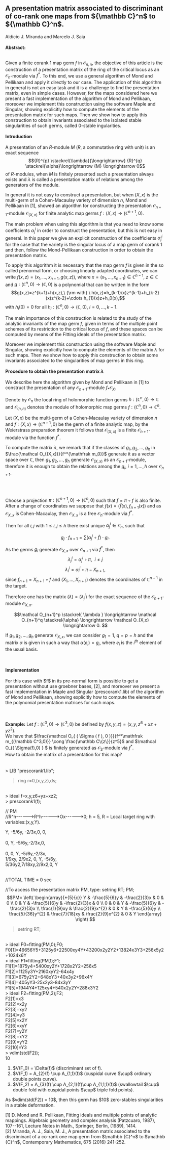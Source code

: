 <!DOCTYPE html>
<html>
<head>
</head>
<body>
<h2>A presentation matrix associated to discriminant of co-rank one maps from ${\mathbb C}^n$ to ${\mathbb C}^n$.</h2>
<p>	
Aldicio J. Miranda and Marcelo J. Saia	
<br/>
<br/>
<strong>Abstract:</strong>
<br/>
<br/>
	
Given a finite corank 1 map germ $f$ in ${\mathcal O}_{n,n}$, the objective of this article is the construction of a presentation matrix of
the ring of the critical locus as an ${\mathcal O}_n$-module via $f^*$. To this end, we use a general algorithm of Mond and Pellikaan and apply it directly to our case. The application of this algorithm in general is not an easy task and it is a challenge to find the presentation matrix, even in simple cases. However, for the maps considered here we  present a fast implementation of the algorithm of Mond and Pellikaan,  moreover we implement this construction using the
software  Maple and Singular, showing explicitly how to compute the elements of the presentation matrix for such maps.
Then we show how to apply this construction to obtain invariants associated to the isolated stable singularities of such germs, called  $0$-stable ingularities.
<br/>
<br/>
<strong>Introduction</strong>
<br/>
<br/>
A presentation of  an $R$-module $M$ ($R$, a commutative ring with unit)  is
an exact sequence
$${R}^{p} \stackrel{\lambda}{\longrightarrow} {R}^{q} \stackrel{\alpha}\longrightarrow {M}
\longrightarrow 0$$
of $R$-modules, when $M$ is finitely presented such a presentation always exists and $\lambda$ is called a presentation matrix of relations among the generators of the module.


In general it is not easy to construct  a presentation, but when $(X,x)$ is the multi-germ of a Cohen-Macaulay variety of dimension $n$, Mond and Pellikaan in [1], showed an algorithm for constructing  the presentation $\mathcal O_{n+1}$-module ${\mathcal O}_{(X,x)}$ for finite analytic map germs $f:(X,x) \to ({\mathbb C}^{n+1},0)$.

The main problem when using this algorithm is that you need to know some coefficients $\alpha_{j}^{i}$
in order to construct the presentation, but this is not easy in general. In this paper we give an explicit construction of the coefficients
$\alpha_{j}^{i}$ for the case that the variety is the singular locus of a map germ of corank 1 and then, follow the
Mond-Pellikaan construction in order to obtain the  presentation matrix.

To apply this algorithm it is necessary that the map germ $f$ is given in the so called prenormal form, or choosing linearly adapted coordinates, we can write
$f(x, z) = (x_1, \ldots , x_{n-1}, g(x, z))$, where $x = (x_1, \ldots , x_{n-1}) \in {\mathbb C}^{n-1}$, $z \in {\mathbb C}$ and $g : ({\mathbb C}^n, 0) \to
({\mathbb C},0)$ is a polynomial that can be written in the form $$g(x,z)=z^{k+1}+h(x,z),\ {\rm with} \ h(x,z)=h_{k-1}(x)z^{k-1}+h_{k-2}(x)z^{k-2}+\cdots h_{1}(x)z+h_0(x),$$ with
$h_i(0)=0$ for all $h_i : ({\mathbb C}^{n}, 0) \to ({\mathbb C},0)$, $i=0,\ldots ,k-1$.

The main importance of this construction is related to the study of the analytic invariants of the map germ $f$, given in terms of the multiple point schemes of its
restriction to the critical locus of $f$, and these spaces can be computed by means of the Fitting ideals of the  presentation matrix.

Moreover  we implement this construction using the  software Maple and Singular, showing explicitly how to compute the elements of the matrix $\lambda$  for such maps. Then we show how to apply this construction to obtain some invariants associated to the singularities of map germs in this ring. <br/>
<br/>
<strong>Procedure to obtain the presentation matrix $\lambda$</strong>
<br/>
<br/>
We describe here the algorithm  given by Mond and Pellikaan in [1] to construct the presentation of any $\mathcal O_{n+1}$-module $f_{*}{\mathcal O}_{X}$.

Denote by $\mathcal O_n$ the local ring of holomorphic function germs $h : ({\mathbb C}^n, 0) \to {\mathbb C}$  and $\mathcal O_{(n,n)}$ denotes the module of holomorphic map germs $f:({\mathbb C}^n, 0) \to {\mathbb C}^n$.

Let $(X,x)$ be  the multi-germ of a Cohen-Macaulay variety of dimension $n$ and $f:(X,x) \to ({\mathbb C}^{n+1},0)$ be the germ of a finite analytic map,
by the Weierstrass preparation theorem it follows that $\mathcal O_{(X,x)}$ is a finite ${\mathcal O}_{n+1}$-module via the function $f^*$.

To compute the matrix $\lambda$,  we remark that if the classes of $g_1, g_2,\ldots, g_h$ in $\frac{\mathcal O_{(X,x)}}{f^*{\mathfrak m_0}}$ generate it as a
vector space over ${\mathbb C}$, then $g_1, g_2, \ldots, g_h$ generate $\mathcal O_{(X,x)}$ as an $\mathcal O_{n+1}$-module,
therefore it is enough to obtain the relations among the $g_i$, $i=1,\ldots, h$ over ${\mathcal O}_{n+1}$.

<br/>
<br/>

Choose a projection  $\pi:({\mathbb C}^{n+1},0) \to ({\mathbb C}^{n},0)$ such that $\widetilde{f}=\pi \circ f$ is also finite.
After a change of coordinates we suppose that $f(x)=(\widetilde{f}(x), f_{n+1}(x))$ and as $\mathcal O_{X,x}$ is Cohen-Macaulay, then
$\mathcal O_{X,x}$ is a free  $\mathcal O_n$-module via $\widetilde{f}^*$.


Then for all $i,j$ with $1\leq i,j \leq h$ there exist unique $\alpha_j^i \in \mathcal O_{n}$,  such that

$$g_j \cdot f_{n+1} = \sum ( { \alpha_j^i \circ \widetilde{f} } ) \cdot g_i.$$

As the germs $g_i$ generate $\mathcal O_{X,x}$ over $\mathcal O_{n+1}$ via $f^*$, then
$$\lambda_j^i=\alpha_j^i \circ \pi, \ \ i\neq j$$
$$\lambda_i^i=\alpha_i^i \circ \pi-X_{n+1},$$
since $f_{n+1}=X_{n+1} \circ f$ and  $(X_1, \ldots, X_{n+1})$ denotes the coordinates of  ${\mathbb C}^{n+1}$ in the target.

Therefore one has the matrix $(\lambda) = \left ( \lambda^i_{j}\right )$ for the exact sequence of the
$\mathcal O_{n+1}$-module $\mathcal O_{X,x}$. 

$$\mathcal O_{n+1}^p \stackrel{ \lambda } \longrightarrow \mathcal O_{n+1}^q
\stackrel{\alpha} \longrightarrow \mathcal O_{X,x} \longrightarrow 0. $$

If  $g_1,g_2,\ldots,g_h$ generate ${\mathcal O}_{X,x}$, we can consider  $g_1=1$, $q=p=h$ and the
matrix $\alpha$ is given in such a way that $\alpha(e_i)=g_i$, where  $e_i$ is the  $i^{th}$ element of the usual basis.

<br/>
<br/>
<strong>Implementation</strong>
<br/>
<br/>
For this case with $f$ in its pre-normal form is possible to get a presentation without use groebner bases, [2], 
and moreover we  present a fast implementation in Maple and Singular (prescorank1.lib) of the algorithm of Mond and Pellikaan, showing explicitly how to compute the elements of the polynomial presentation matrices for such maps.

<br/>
<br/>
<br/>

<strong>Example:</strong> Let $f:(\mathbb C^3,0)\to (\mathbb C^3,0)$ be defined by $f(x,y,z)=(x, y, z^6+xz+yz^2).$ 
<br/>
We have that $\frac{\mathcal O_{ ( \Sigma ( f ), 0 )}}{f^*\mathfrak m_{(\mathbb C^3,0)}} \cong \frac{\mathbb C\{z\}}{z^5}$ and $\mathcal O_{( \Sigma(f),0) } $  is finitely generated as $\mathcal O_3$-module via $f^*$.
<br/>
How to obtain the matrix of a presentation for this map?
<br/>
<br/>	
$>$ LIB "prescorank1.lib";
<br/>
> ring r=0,(x,y,z),ds;
<br/>
> ideal f=x,y,z6+yz+xz2;
<br/>
> prescorank1(f);
<br/>

//     PM
<br/>
//R^h------>R^h------>Ox------>0;  h = 5, R = Local target ring with variables:(x,y,Y).
<br/>

Y,     -5/6y, -2/3x,0,    0,    
<br/>
0,     Y,     -5/6y,-2/3x,0,    
<br/>
0,     0,     Y,    -5/6y,-2/3x,
<br/>
1/9xy, 2/9x2, 0,    Y,    -5/6y,
<br/>
5/36y2,7/18xy,2/9x2,0,    Y     
<br/>

//TOTAL TIME = 0 sec
<br/>

//To access the presentation matrix PM, type:  setring RT; PM; 
<br/>
$$PM=
\left(
\begin{array}{*{5}{c}}
Y & -\frac{5}{6}y & -\frac{2}{3}x & 0 & 0 \\
0 & Y & -\frac{5}{6}y & -\frac{2}{3}x & 0 \\
0 & 0 & Y & -\frac{5}{6}y & -\frac{2}{3}x \\
\frac{1}{9}xy & \frac{2}{9}x^{2} & 0 & Y & -\frac{5}{6}y \\
\frac{5}{36}y^{2} & \frac{7}{18}xy & \frac{2}{9}x^{2} & 0 & Y
\end{array}
\right)
$$
> setring RT;
<br/>
> ideal F0=fitting(PM,0);F0;
<br/>
F0[1]=46656Y5+3125y6+22500xy4Y+43200x2y2Y2+13824x3Y3+256x5y2+1024x6Y
<br/>
> ideal F1=fitting(PM,1);F1;
<br/>
F1[1]=1875y4+5400xy2Y+1728x2Y2+256x5
<br/>
F1[2]=1125y3Y+2160xyY2-64x4y
<br/>
F1[3]=675y2Y2+648xY3+40x3y2+96x4Y
<br/>
F1[4]=405yY3-25x2y3-84x3yY
<br/>
F1[5]=1944Y4+125xy4+540x2y2Y+288x3Y2
<br/>
> ideal F2=fitting(PM,2);F2;
<br/>
F2[1]=x3
<br/>
F2[2]=x2y
<br/>
F2[3]=xy2
<br/>
F2[4]=y3
<br/>
F2[5]=x2Y
<br/>
F2[6]=xyY
<br/>
F2[7]=y2Y
<br/>
F2[8]=xY2
<br/>
F2[9]=yY2
<br/>
F2[10]=Y3
<br/>
> vdim(std(F2));
<br/>
10
</p>
<ol><li> $V(F_0) = \Delta(f)$ (discriminant set of f).</li>
	<li>$V(F_1) = A_{2}(f) \cup A_{1,1}(f)$ (cuspidal curve $\cup$ ordinary double points curve).</li>
	<li>$V(F_2) = A_{3}(f) \cup A_{2,1}(f)\cup A_{1,1,1}(f)$ (swallowtail $\cup$ double fold with cuspidal points $\cup$ triple fold points).</li>
	</ol>
As $vdim(std(F2)) = 10$, then this germ has $10$ zero-stables singularities in a stable deformation.
<p>
[1] D. Mond and R. Pellikaan, Fitting ideals and multiple points of analytic mappings. Algebraic geometry and complex analysis
(Patzcuaro, 1987), 107--161, Lecture Notes in Math., Springer, Berlin, (1989), 1414.
<br/>
[2] Miranda, A. J., Saia, M. J., A presentation matrix associated to the discriminant of a co-rank one map germ from $\mathbb {C}^n$ to $\mathbb {C}^n$,
Contemporary Mathematics, 675 (2016) 241-252.
	
</p>
</body>
</html>
